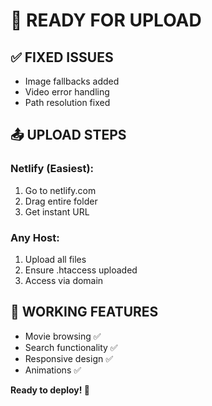 # 🚀 READY FOR UPLOAD

## ✅ FIXED ISSUES
- Image fallbacks added
- Video error handling
- Path resolution fixed

## 📤 UPLOAD STEPS

### Netlify (Easiest):
1. Go to netlify.com
2. Drag entire folder
3. Get instant URL

### Any Host:
1. Upload all files
2. Ensure .htaccess uploaded
3. Access via domain

## 🎯 WORKING FEATURES
- Movie browsing ✅
- Search functionality ✅
- Responsive design ✅
- Animations ✅

**Ready to deploy! 🚀**
